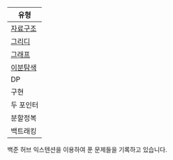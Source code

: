 | 유형                                  |
| ------------------------------------- |
| [자료구조](./Doc/Data%20Structure.md) |
| [그리디](./Doc/Greedy.md)             |
| [그래프](./Doc/Graph.md)              |
| [이분탐색](./Doc/Binary%20Search.md)  |
| DP                                    |
| 구현                                  |
| 두 포인터                             |
| 분할정복                              |
| 백트래킹                              |

백준 허브 익스텐션을 이용하여 푼 문제들을 기록하고 있습니다.
